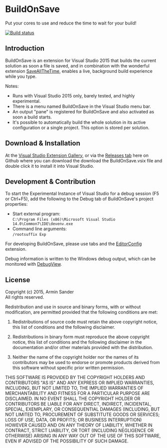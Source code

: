 # BuildOnSave

Put your cores to use and reduce the time to wait for your build!

[![Build status](https://ci.appveyor.com/api/projects/status/4opfv6rmmw9mlums?svg=true)](https://ci.appveyor.com/project/pragmatrix/buildonsave)

## Introduction 

BuildOnSave is an extension for Visual Studio 2015 that builds the current solution as soon a file is saved, and in combination with the wonderful extension [SaveAllTheTime](https://visualstudiogallery.msdn.microsoft.com/ee676c7f-83e8-4ef8-87ab-22a95ae8f1d4), enables a live, background build experience while you type.

Notes:

- Runs with Visual Studio 2015 only, barely tested, and highly experimental.
- There is a menu named BuildOnSave in the Visual Studio menu bar.
- An output "pane" is registered for BuildOnSave and also activated as soon a build starts.
- It's possible to automatically build the whole solution in its active configuration or a single project. This option is stored per solution.

## Download & Installation

At the [Visual Studio Extension Gallery](https://visualstudiogallery.msdn.microsoft.com/2b31b977-ffc9-4066-83e8-c5596786acd0), or via the [Releases tab](https://github.com/pragmatrix/BuildOnSave/releases) here on Github where you can download the download the BuildOnSave.vsix file and double click it to install it into Visual Studio.

## Development & Contribution

To start the Experimental Instance of Visual Studio for a debug session (F5 or Ctrl+F5), add the following to the Debug tab of BuildOnSave's project properties:

- Start external program:  
  `C:\Program Files (x86)\Microsoft Visual Studio 14.0\Common7\IDE\devenv.exe`
- Command line arguments:  
  `/rootsuffix Exp`

For developing BuildOnSave, please use tabs and the [EditorConfig](https://visualstudiogallery.msdn.microsoft.com/c8bccfe2-650c-4b42-bc5c-845e21f96328) extension.

Debug information is written to the Windows debug output, which can be monitored with [DebugView](https://technet.microsoft.com/en-us/sysinternals/debugview.aspx).

## License

Copyright (c) 2015, Armin Sander  
All rights reserved.

Redistribution and use in source and binary forms, with or without modification, are permitted provided that the following conditions are met:

1. Redistributions of source code must retain the above copyright notice, this list of conditions and the following disclaimer.

2. Redistributions in binary form must reproduce the above copyright notice, this list of conditions and the following disclaimer in the documentation and/or other materials provided with the distribution.

3. Neither the name of the copyright holder nor the names of its contributors may be used to endorse or promote products derived from this software without specific prior written permission.

THIS SOFTWARE IS PROVIDED BY THE COPYRIGHT HOLDERS AND CONTRIBUTORS "AS IS" AND ANY EXPRESS OR IMPLIED WARRANTIES, INCLUDING, BUT NOT LIMITED TO, THE IMPLIED WARRANTIES OF MERCHANTABILITY AND FITNESS FOR A PARTICULAR PURPOSE ARE DISCLAIMED. IN NO EVENT SHALL THE COPYRIGHT HOLDER OR CONTRIBUTORS BE LIABLE FOR ANY DIRECT, INDIRECT, INCIDENTAL, SPECIAL, EXEMPLARY, OR CONSEQUENTIAL DAMAGES (INCLUDING, BUT NOT LIMITED TO, PROCUREMENT OF SUBSTITUTE GOODS OR SERVICES; LOSS OF USE, DATA, OR PROFITS; OR BUSINESS INTERRUPTION) HOWEVER CAUSED AND ON ANY THEORY OF LIABILITY, WHETHER IN CONTRACT, STRICT LIABILITY, OR TORT (INCLUDING NEGLIGENCE OR OTHERWISE) ARISING IN ANY WAY OUT OF THE USE OF THIS SOFTWARE, EVEN IF ADVISED OF THE POSSIBILITY OF SUCH DAMAGE.
